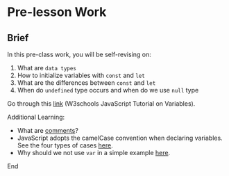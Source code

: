 # Pre-lesson Work

## Brief

In this pre-class work, you will be self-revising on:

1. What are `data types`
1. How to initialize variables with `const` and `let`
1. What are the differences between `const` and `let`
1. When do `undefined` type occurs and when do we use `null` type

Go through this [link](https://www.w3schools.com/js/js_variables.asp) (W3schools JavaScript Tutorial on Variables).

Additional Learning:

- What are [comments](https://www.w3schools.com/js/js_comments.asp)?
- JavaScript adopts the camelCase convention when declaring variables. See the four types of cases [here](https://www.freecodecamp.org/news/snake-case-vs-camel-case-vs-pascal-case-vs-kebab-case-whats-the-difference).
- Why should we not use `var` in a simple example [here](./src/prelessonwork/var-example.js).

End
